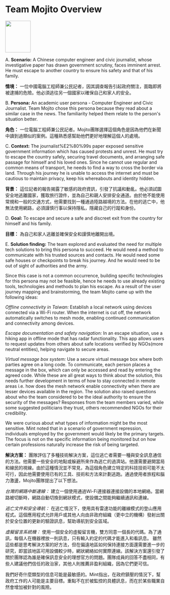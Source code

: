 # Team Mojito Overview

<p align="left">
  <img src="https://raw.githubusercontent.com/sprblm/The-Design-We-Open/refs/heads/main/Documenting%20Internet%20Shutdowns%20Workshop/graphics%20and%20illustrations/team%20foods/mojito.png" height=100 width=80 />
</p>

A. **Scenario:** A Chinese computer engineer and civic journalist, whose investigative paper has drawn government scrutiny, faces imminent arrest. He must escape to another country to ensure his safety and that of his family.

**情境：** 一位中國電腦工程師兼公民記者，因其調查報告引起政府關注，面臨即將被逮捕的危險。他必須逃往另一個國家以確保自己和家人的安全。

B. **Persona:** An academic user persona - Computer Engineer and Civic Journalist. Team Mojito chose this persona because they read about a similar case in the news. The familiarity helped them relate to the person's situation better.

**角色：** 一位電腦工程師兼公民記者。Mojito團隊選擇這個角色是因為他們在新聞中讀到過類似的案例。這種熟悉感幫助他們更好地理解這個人的處境。

C. **Context:** The journalist%E2%80%99s paper exposed sensitive government information which has caused protests and unrest. He must try to escape the country safely, securing travel documents, and arranging safe passage for himself and his loved ones. Since he cannot use regular and common means of transport, he needs to find a way to cross the border via land. Through his journey he is unable to access the internet and must be cautious to maintain privacy, keep his whereabouts and identity hidden.

**背景：** 這位記者的報告揭露了敏感的政府資訊，引發了抗議和動亂。他必須試圖安全地逃離國家，獲取旅行證件，並為自己和親人安排安全通道。由於他不能使用常規和一般的交通方式，他需要找到一種通過陸路越境的方法。在他的逃亡中，他無法使用網路，必須謹慎行事以保持隱私，隱藏自己的行蹤和身份。

D. **Goal:** To escape and secure a safe and discreet exit from the country for himself and his family.

**目標：** 為自己和家人逃離並確保安全和謹慎地離開出境。

E. **Solution finding:** The team explored and evaluated the need for multiple tech solutions to bring this persona to succeed. He would need a method to communicate with his trusted sources and contacts. He would need some safe houses or checkpoints to break his journey. And he would need to be out of sight of authorities and the army.
 
Since this case is not a common occurrence, building specific technologies for this persona may not be feasible, hence he needs to use already existing tools, technologies and methods to plan his escape. As a result of the user journey mapping and brainstorming, the team Mojito came up with the following ideas:

_Offline connectivity in Taiwan:_ Establish a local network using devices connected via a Wi-Fi router. When the internet is cut off, the network automatically switches to mesh mode, enabling continued communication and connectivity among devices.

_Escape documentation and safety navigation:_ In an escape situation, use a hiking app in offline mode that has radar functionality. This app allows users to request updates from others about safe locations verified by NGOs(more neutral entities), helping navigate to secure areas. 

_Virtual message box system:_ Use a secure virtual message box where both parties agree on a long code. To communicate, each person places a message in the box, which can only be accessed and read by entering the agreed code. 
While these are all great ways to think about the solution, this needs further development in terms of how to stay connected in remote areas i.e. how does the mesh network enable connectivity when there are lesser devices available in the region. The solution also raised questions about who the team considered to be the ideal authority to ensure the security of the messages? Responses from the team members varied, while some suggested politicians they trust, others recommended NGOs for their credibility. 

We were curious about what types of information might be the most sensitive. Mint noted that in a scenario of government repression, individuals employed by the government would likely be the primary targets. The focus is not on the specific information being monitored but on how certain professions naturally increase the risk of being targeted.

**解決方案：** 團隊評估了多種技術解決方案，這位逃亡者需要一種與安全訊息通信的方法。他需要一些安全的地點或躲避所來作為逃亡的過濟站。他還需要避開當局和線民的視線。由於這種情況並不常見，為這個角色建立特定的科技技術可能不太可行，因此他需要使用已有的工具、技術和方法來計劃逃跑。通過使用者旅程和腦力激盪，Mojito團隊提出了以下想法。

_台灣的網路中斷連線：_ 建立一個使用通過Wi-Fi連接器連接設備的本地網絡。當網路被切斷時，網路自動切換到網狀模式，使設備之間能夠繼續通訊和連線。

_逃亡文件和安全導航：_ 在逃亡情況下，使用具有雷達功能的離線模式的登山應用程式。這個應用程式允許用戶或其他人向由非政府組織（更中立的機構）發射出關於安全位置的更新的驗證訊息，幫助導航到安全區域。

_虛擬留言系統機：_ 使用一個安全的虛擬留言機，雙方同意一個長的代碼。為了通訊，每個人在機器裡放一則訊息，只有輸入約定的代碼才能進入和看訊息。
雖然這些都是思考解決方案的好方法，但在偏遠地區如何保持連接方面還需要進一步的研究，即當該地區可用設備較少時，網狀網絡如何實際連線。該解決方案還引發了關於團隊認為誰是確保訊息安全的理想官方的問題。團隊成員的回答不盡相同，有些人建議他們信任的政治家，其他人則推薦非盈利組織，因為它們更可信。

我們好奇什麼類型的信息可能是最敏感的。Mint指出，在政府鎮壓的情況下，幫政府工作的人可能是主要目標。重點不在於被監控的具體訊息，而在於某些職業自然會增加被針對的風險。




